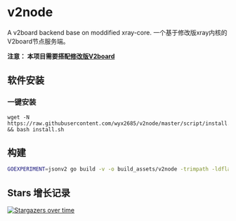 # v2node
A v2board backend base on moddified xray-core.
一个基于修改版xray内核的V2board节点服务端。

**注意： 本项目需要搭配[修改版V2board](https://github.com/wyx2685/v2board)**

## 软件安装

### 一键安装

```
wget -N https://raw.githubusercontent.com/wyx2685/v2node/master/script/install.sh && bash install.sh
```

## 构建
``` bash
GOEXPERIMENT=jsonv2 go build -v -o build_assets/v2node -trimpath -ldflags "-X 'github.com/wyx2685/v2node/cmd.version=$version' -s -w -buildid="
```

## Stars 增长记录

[![Stargazers over time](https://starchart.cc/wyx2685/v2node.svg?variant=adaptive)](https://starchart.cc/wyx2685/v2node)
